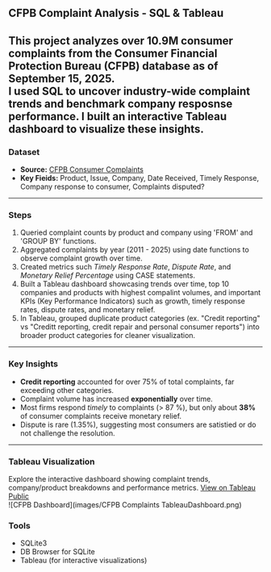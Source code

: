 ##  CFPB Complaint Analysis - SQL & Tableau

This project analyzes over 10.9M consumer complaints from the Consumer Financial Protection Bureau (CFPB) database as of September 15, 2025.  
I used SQL to uncover industry-wide complaint trends and benchmark company resposnse performance. I built an interactive Tableau dashboard to visualize these insights.
---

### Dataset
- **Source:** [CFPB Consumer Complaints](https://www.consumerfinance.gov/data-research/consumer-complaints/)
- **Key Fieids:** Product, Issue, Company, Date Received, Timely Response, Company response to consumer,
Complaints disputed?
---

### Steps
1.  Queried complaint counts by product and company using 'FROM' and 'GROUP BY' functions.
2.  Aggregated complaints by year (2011 - 2025) using date functions to observe complaint growth over time.
3.  Created metrics such *Timely Response Rate*, *Dispute Rate*, and *Monetary Relief Percentage* using CASE statements.
4.  Built a Tableau dashboard showcasing trends over time, top 10 companies and products with highest compalint volumes, and important KPIs (Key Performance Indicators) such as growth, timely response rates, dispute rates, and monetary relief.
5.  In Tableau, grouped duplicate product categories (ex. "Credit reporting" vs "Creditt reporting, credit repair and personal consumer reports") into broader product categories for cleaner visualization.
 ---

### Key Insights
- **Credit reporting** accounted for over 75% of total complaints, far exceeding other categories.
- Complaint volume has increased **exponentially** over time.
- Most firms respond *timely* to complaints (> 87 %), but only about **38%** of consumer complaints receive monetary relief.
- Dispute is rare (1.35%), suggesting most consumers are satistied or do not challenge the resolution.
---

### Tableau Visualization
Explore the interactive dashboard showing complaint trends, company/product breakdowns and performance metrics.
[View on Tableau Public](https://public.tableau.com/app/profile/priyankaa.nigam/viz/CFPBComplaintsDashboard_17583408190900/CFPBDashboard)  
![CFPB Dashboard](images/CFPB Complaints TableauDashboard.png)

 ### Tools
- SQLite3
- DB Browser for SQLite
- Tableau (for interactive visualizations)
